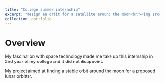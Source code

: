 ```yaml
---
title: "College summer internship"
excerpt: "Design an orbit for a satellite around the moon<br/><img src='/images/moon.png' width='50%'>"
collection: portfolio
---
```


# Overview
My fascination with space technology made me take up this internship in 2nd year of my college and it did not disappoint. 

My project aimed at finding a stable orbit around the moon for a proposed lunar orbitter.